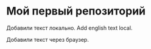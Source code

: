 # Мой первый репозиторий

Добавили текст локально. Add english text local.

Добавили текст через браузер.
